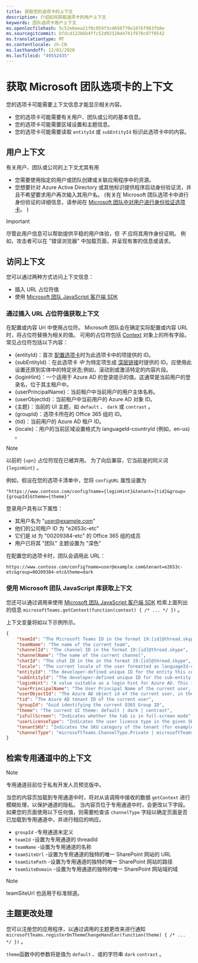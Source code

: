 ```yaml
---
title: 获取您的选项卡的上下文
description: 介绍如何获取选项卡的用户上下文
keywords: 团队选项卡用户上下文
ms.openlocfilehash: 5c52e6eea21f0c059f3cd650770e1076f903fb8e
ms.sourcegitcommit: bfdcd122b6b4ffc52d92320d4741f870c07f0542
ms.translationtype: MT
ms.contentlocale: zh-CN
ms.lasthandoff: 12/02/2020
ms.locfileid: "49552435"
---
```

# <a name="get-context-for-your-microsoft-teams-tab"></a>获取 Microsoft 团队选项卡的上下文

您的选项卡可能需要上下文信息才能显示相关内容。

* 您的选项卡可能需要有关用户、团队或公司的基本信息。
* 您的选项卡可能需要区域设置和主题信息。
* 您的选项卡可能需要读取 `entityId` 或 `subEntityId` 标识此选项卡中的内容。

## <a name="user-context"></a>用户上下文

有关用户、团队或公司的上下文尤其有用

* 您需要使用指定的用户或团队创建或关联应用程序中的资源。
* 您想要针对 Azure Active Directory 或其他标识提供程序启动身份验证流，并且不希望要求用户再次输入其用户名。  (有关在 Microsoft 团队选项卡中进行身份验证的详细信息，请参阅在 [Microsoft 团队中对用户进行身份验证选项卡](~/concepts/authentication/authentication.md)。 ) 

> [!IMPORTANT]
> 尽管此用户信息可以帮助提供平稳的用户体验，但 *不* 应将其用作身份证明。 例如，攻击者可以在 "错误浏览器" 中加载页面，并呈现有害的信息或请求。

## <a name="accessing-context"></a>访问上下文

您可以通过两种方式访问上下文信息：

* 插入 URL 占位符值
* 使用 [Microsoft 团队 JavaScript 客户端 SDK](/javascript/api/overview/msteams-client)

### <a name="getting-context-by-inserting-url-placeholder-values"></a>通过插入 URL 占位符值获取上下文

在配置或内容 Url 中使用占位符。 Microsoft 团队会在确定实际配置或内容 URL 时，将占位符替换为相关的值。 可用的占位符包括 [Context](/javascript/api/@microsoft/teams-js/microsoftteams.context?view=msteams-client-js-latest&preserve-view=true) 对象上的所有字段。 常见占位符包括以下内容：

* {entityId}：首次 [配置选项卡](~/tabs/how-to/create-tab-pages/configuration-page.md)时为此选项卡中的项提供的 ID。
* {subEntityId}：在此选项卡 _中_ 为特定项生成 [深层链接](~/concepts/build-and-test/deep-links.md)时提供的 ID。应使用此设置还原到实体中的特定状态;例如，滚动到或激活特定的内容片段。
* {loginHint}：一个适用于 Azure AD 的登录提示的值。这通常是当前用户的登录名，位于其主租户中。
* {userPrincipalName}：当前租户中当前用户的用户主体名称。
* {userObjectId}：当前租户中当前用户的 Azure AD 对象 ID。
* {主题}：当前的 UI 主题，如 `default` 、 `dark` 或 `contrast` 。
* {groupId}：选项卡所在的 Office 365 组的 ID。
* {tid}：当前用户的 Azure AD 租户 ID。
* {locale}：用户的当前区域设置格式为 languageId-countryId (例如，en-us) 。

>[!NOTE]
>以前的 `{upn}` 占位符现在已被弃用。 为了向后兼容，它当前是的同义词 `{loginHint}` 。

例如，假设在您的选项卡清单中，您将 `configURL` 属性设置为

`"https://www.contoso.com/config?name={loginHint}&tenant={tid}&group={groupId}&theme={theme}"`

登录用户具有以下属性：

* 其用户名为 "user@example.com"
* 他们的公司租户 ID 为 "e2653c-etc"
* 它们是 id 为 "00209384-etc" 的 Office 365 组的成员
* 用户已将其 "团队" 主题设置为 "深色"

在配置您的选项卡时，团队会调用此 URL：

`https://www.contoso.com/config?name=user@example.com&tenant=e2653c-etc&group=00209384-etc&theme=dark`

### <a name="getting-context-by-using-the-microsoft-teams-javascript-library"></a>使用 Microsoft 团队 JavaScript 库获取上下文

您还可以通过调用来使用 [Microsoft 团队 JavaScript 客户端 SDK](/javascript/api/overview/msteams-client) 检索上面列出的信息 `microsoftTeams.getContext(function(context) { /* ... */ })` 。

上下文变量将如以下示例所示。

```json
{
    "teamId": "The Microsoft Teams ID in the format 19:[id]@thread.skype",
    "teamName": "The name of the current team",
    "channelId": "The channel ID in the format 19:[id]@thread.skype",
    "channelName": "The name of the current channel",
    "chatId": "The chat ID in the in the format 19:[id]@thread.skype",
    "locale": "The current locale of the user formatted as languageId-countryId (for example, en-us)",
    "entityId": "The developer-defined unique ID for the entity this content points to",
    "subEntityId": "The developer-defined unique ID for the sub-entity this content points to",
    "loginHint": "A value suitable as a login hint for Azure AD. This is usually the login name of the current user, in their home tenant",
    "userPrincipalName": "The User Principal Name of the current user, in the current tenant",
    "userObjectId": "The Azure AD object id of the current user, in the current tenant",
    "tid": "The Azure AD tenant ID of the current user",
    "groupId": "Guid identifying the current O365 Group ID",
    "theme": "The current UI theme: default | dark | contrast",
    "isFullScreen": "Indicates whether the tab is in full-screen mode",
    "userLicenseType": "Indicates the user licence type in the given SKU (for example, student or teacher)",
    "tenantSKU": "Indicates the SKU category of the tenant (for example, EDU)",
    "channelType": "microsoftTeams.ChannelType.Private | microsoftTeams.ChannelType.Regular"
}
```

## <a name="retrieving-context-in-private-channels"></a>检索专用通道中的上下文

> [!Note]
> 专用通道目前位于私有开发人员预览版中。

当您的内容页加载到专用通道中时，将对从该调用中接收的数据 `getContext` 进行模糊处理，以保护通道的隐私。 当内容页位于专用通道中时，会更改以下字段。 如果您的页面使用以下任何值，则需要检查该 `channelType` 字段以确定页面是否已加载到专用通道中，并进行相应的响应。

* `groupId` -专用通道未定义
* `teamId` -设置为专用通道的 threadId
* `teamName` -设置为专用通道的名称
* `teamSiteUrl` -设置为专用通道的独特的唯一 SharePoint 网站的 URL
* `teamSitePath` -设置为专用通道的独特的唯一 SharePoint 网站的路径
* `teamSiteDomain` -设置为专用通道的独特的唯一 SharePoint 网站域的域

> [!Note]
>  teamSiteUrl 也适用于标准频道。

## <a name="theme-change-handling"></a>主题更改处理

您可以注册您的应用程序，以通过调用的主题更改来进行通知 `microsoftTeams.registerOnThemeChangeHandler(function(theme) { /* ... */ })` 。

`theme`函数中的参数将是值为 `default` 、或的字符串 `dark` `contrast` 。
